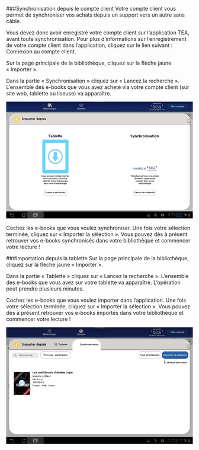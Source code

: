 ###Synchronisation depuis le compte client
Votre compte client vous permet de synchroniser vos achats depuis un support vers un autre sans câble.

Vous devez donc avoir enregistré votre compte client sur l’application TEA, avant toute synchronisation. Pour plus d’informations sur l’enregistrement de votre compte client dans l’application, cliquez sur le lien suivant : Connexion au compte client.

Sur la page principale de la bibliothèque, cliquez sur la flèche jaune « Importer ».

Dans la partie « Synchronisation » cliquez sur « Lancez la recherche ». L’ensemble des e-books que vous avez acheté via votre compte client (sur site web, tablette ou liseuse) va apparaître.

![](/images/telecharger-tablette-Android-1.jpg)

Cochez les e-books que vous voulez synchroniser. 
Une fois votre sélection terminée, cliquez sur « Importer la sélection ». 
Vous pouvez dès à présent retrouver vos e-books synchronisés dans votre bibliothèque et commencer votre lecture ! 

###Importation depuis la tablette
Sur la page principale de la bibliothèque, cliquez sur la flèche jaune « Importer ».

Dans la partie « Tablette » cliquez sur « Lancez la recherche ». L’ensemble des e-books que vous avez sur votre tablette va apparaître. L’opération peut prendre plusieurs minutes.

Cochez les e-books que vous voulez importer dans l’application. 
Une fois votre sélection terminée, cliquez sur « Importer la sélection ». 
Vous pouvez dès à présent retrouver vos e-books importés dans votre bibliothèque et commencer votre lecture !

![](/images/telecharger-tablette-Android-2.jpg)